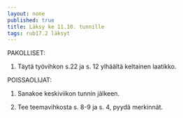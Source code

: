 ```yaml
---
layout: none
published: true
title: Läksy ke 11.10. tunnille
tags: rub17.2 läksyt
---
```

PAKOLLISET:

1. Täytä työvihkon s.22 ja s. 12 ylhäältä keltainen laatikko.

POISSAOLIJAT:

1. Sanakoe keskiviikon tunnin jälkeen.

2. Tee teemavihkosta s. 8-9 ja s. 4, pyydä merkinnät.


